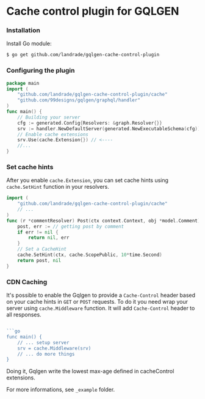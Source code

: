 # Cache control plugin for GQLGEN

### Installation

Install Go module:

```bash
$ go get github.com/landrade/gqlgen-cache-control-plugin
```

### Configuring the plugin

```go
package main
import (
	"github.com/landrade/gqlgen-cache-control-plugin/cache"
	"github.com/99designs/gqlgen/graphql/handler"
)
func main() {
	// Building your server
	cfg := generated.Config{Resolvers: &graph.Resolver{}}
	srv := handler.NewDefaultServer(generated.NewExecutableSchema(cfg))
	// Enable cache extensions
	srv.Use(cache.Extension{}) // <----
	//...
}
```

### Set cache hints

After you enable `cache.Extension`, you can set cache hints using `cache.SetHint` function in your resolvers.

```go
import (
	"github.com/landrade/gqlgen-cache-control-plugin/cache"
	// ...
)
func (r *commentResolver) Post(ctx context.Context, obj *model.Comment) (*model.Post, error) {
    post, err := // getting post by comment
    if err != nil {
        return nil, err
	}
	// Set a CacheHint
	cache.SetHint(ctx, cache.ScopePublic, 10*time.Second)
	return post, nil
}
```

### CDN Caching

It's possible to enable the Gqlgen to provide a `Cache-Control` header based on your cache hints in `GET` or `POST` requests.
To do it you need wrap your server using `cache.Middleware` function. It will add `Cache-Control` header to all responses.

````go

```go
func main() {
	// ... setup server
	srv = cache.Middleware(srv)
	// ... do more things
}
````

Doing it, Gqlgen write the lowest max-age defined in cacheControl extensions.

For more informations, see `_example` folder.

